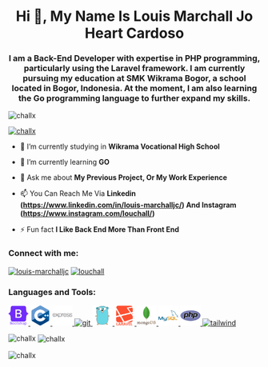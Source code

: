 <h1 align="center">Hi 👋, My Name Is Louis Marchall Jo Heart Cardoso</h1>
<h3 align="center">I am a Back-End Developer with expertise in PHP programming, particularly using the Laravel framework. I am currently pursuing my education at SMK Wikrama Bogor, a school located in Bogor, Indonesia. At the moment, I am also learning the Go programming language to further expand my skills.</h3>

<p align="left"> <img src="https://komarev.com/ghpvc/?username=challx&label=Kunjungan&color=000000&style=plastic" alt="challx" /> </p>

<p align="left"> <a href="https://github.com/ryo-ma/github-profile-trophy"><img src="https://github-profile-trophy.vercel.app/?username=challx" alt="challx" /></a> </p>

- 🔭 I’m currently studying in **Wikrama Vocational High School**

- 🌱 I’m currently learning **GO**

- 💬 Ask me about **My Previous Project, Or My Work Experience**

- 📫 You Can Reach Me Via **Linkedin (https://www.linkedin.com/in/louis-marchalljc/) And Instagram (https://www.instagram.com/louchall/)**

- ⚡ Fun fact **I Like Back End More Than Front End**

<h3 align="left">Connect with me:</h3>
<p align="left">
<a href="https://linkedin.com/in/louis-marchalljc" target="blank"><img align="center" src="https://raw.githubusercontent.com/rahuldkjain/github-profile-readme-generator/master/src/images/icons/Social/linked-in-alt.svg" alt="louis-marchalljc" height="30" width="40" /></a>
<a href="https://instagram.com/louchall" target="blank"><img align="center" src="https://raw.githubusercontent.com/rahuldkjain/github-profile-readme-generator/master/src/images/icons/Social/instagram.svg" alt="louchall" height="30" width="40" /></a>
</p>

<h3 align="left">Languages and Tools:</h3>
<p align="left"> <a href="https://getbootstrap.com" target="_blank" rel="noreferrer"> <img src="https://raw.githubusercontent.com/devicons/devicon/master/icons/bootstrap/bootstrap-plain-wordmark.svg" alt="bootstrap" width="40" height="40"/> </a> <a href="https://www.w3schools.com/cpp/" target="_blank" rel="noreferrer"> <img src="https://raw.githubusercontent.com/devicons/devicon/master/icons/cplusplus/cplusplus-original.svg" alt="cplusplus" width="40" height="40"/> </a> <a href="https://expressjs.com" target="_blank" rel="noreferrer"> <img src="https://raw.githubusercontent.com/devicons/devicon/master/icons/express/express-original-wordmark.svg" alt="express" width="40" height="40"/> </a> <a href="https://git-scm.com/" target="_blank" rel="noreferrer"> <img src="https://www.vectorlogo.zone/logos/git-scm/git-scm-icon.svg" alt="git" width="40" height="40"/> </a> <a href="https://golang.org" target="_blank" rel="noreferrer"> <img src="https://raw.githubusercontent.com/devicons/devicon/master/icons/go/go-original.svg" alt="go" width="40" height="40"/> </a> <a href="https://laravel.com/" target="_blank" rel="noreferrer"> <img src="https://raw.githubusercontent.com/devicons/devicon/master/icons/laravel/laravel-plain-wordmark.svg" alt="laravel" width="40" height="40"/> </a> <a href="https://www.mongodb.com/" target="_blank" rel="noreferrer"> <img src="https://raw.githubusercontent.com/devicons/devicon/master/icons/mongodb/mongodb-original-wordmark.svg" alt="mongodb" width="40" height="40"/> </a> <a href="https://www.mysql.com/" target="_blank" rel="noreferrer"> <img src="https://raw.githubusercontent.com/devicons/devicon/master/icons/mysql/mysql-original-wordmark.svg" alt="mysql" width="40" height="40"/> </a> <a href="https://www.php.net" target="_blank" rel="noreferrer"> <img src="https://raw.githubusercontent.com/devicons/devicon/master/icons/php/php-original.svg" alt="php" width="40" height="40"/> </a> <a href="https://tailwindcss.com/" target="_blank" rel="noreferrer"> <img src="https://www.vectorlogo.zone/logos/tailwindcss/tailwindcss-icon.svg" alt="tailwind" width="40" height="40"/> </a> </p>

<p><img align="left" src="https://github-readme-stats.vercel.app/api/top-langs?username=challx&show_icons=true&theme=dark&title_color=ffffff&text_color=8f8f8f&locale=en&layout=compact" alt="challx" /></p>

<p>&nbsp;<img align="center" src="https://github-readme-stats.vercel.app/api?username=challx&show_icons=true&theme=dark&title_color=ffffff&text_color=8f8f8f&locale=en" alt="challx" /></p>

<p><img align="center" src="https://github-readme-streak-stats.herokuapp.com/?user=challx&theme=dark" alt="challx" /></p>
